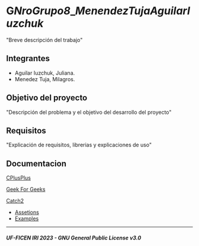 # G***NroGrupo8***_***MenendezTuja******AguilarIuzchuk***
  "Breve descripción del trabajo"

## Integrantes
- Aguilar Iuzchuk, Juliana.
- Menedez Tuja, Milagros.

## Objetivo del proyecto
"Descripción del problema y el objetivo del desarrollo del proyecto"

## Requisitos
"Explicación de requisitos, librerias y explicaciones de uso"

## Documentacion
[CPlusPlus](https://cplusplus.com/)

[Geek For Geeks](https://www.geeksforgeeks.org/c-plus-plus/)

[Catch2](https://github.com/catchorg/Catch2/blob/devel/docs/Readme.md)
-  [Assetions](https://github.com/catchorg/Catch2/blob/devel/docs/assertions.md)
-  [Examples](https://github.com/catchorg/Catch2/blob/devel/docs/tutorial.md)

---
##### UF-FICEN IRI 2023 - GNU General Public License v3.0
